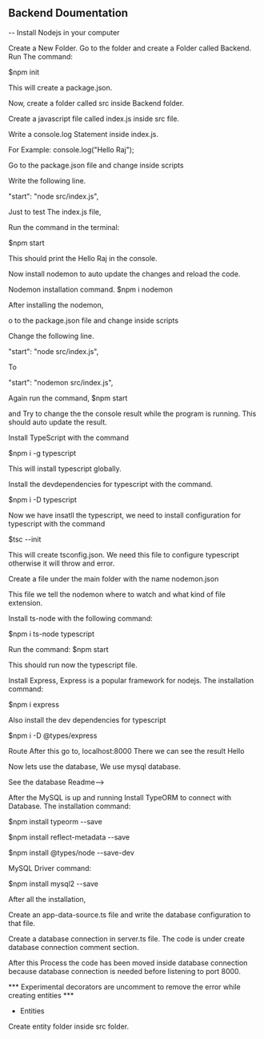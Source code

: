 ## Backend Doumentation

-- Install Nodejs in your computer

Create a New Folder.
Go to the folder and create a Folder called Backend.
Run The command:

$npm init

This will create a package.json.

Now, create a folder called src inside Backend folder.

Create a javascript file called index.js inside src file. 

Write a console.log Statement inside index.js.

For Example: console.log("Hello Raj");

Go to the package.json file and change inside scripts

Write the following line.

"start": "node src/index.js",

Just to test The index.js file,

Run the command in the terminal:

$npm start

This should print the Hello Raj in the console.

Now install nodemon to auto update the changes and reload the code.

Nodemon installation command.
$npm i nodemon

After installing the nodemon,

o to the package.json file and change inside scripts

Change the following line.

"start": "node src/index.js",

To

"start": "nodemon src/index.js",

Again run the command,
$npm start

and Try to change the the console result while the program is running.
This should auto update the result.

Install TypeScript with the command

$npm i -g typescript

This will install typescript globally.

Install the devdependencies for typescript with the command.

$npm i -D typescript

Now we have insatll the typescript, we need to install configuration for typescript with the command

$tsc --init

This will create tsconfig.json.
We need this file to configure typescript otherwise it will throw and error.

Create a file under the main folder with the name
nodemon.json

This file we tell the nodemon where to watch and what kind of file extension. 

Install ts-node with the following command:

$npm i ts-node typescript

Run the command:
$npm start

This should run now the typescript file.

Install Express, Express is a popular framework for nodejs.
The installation command:

$npm i express

Also install the dev dependencies for typescript

$npm i -D @types/express

Route
After this go to, 
localhost:8000
There we can see the result
Hello 

Now lets use the database, 
We use mysql database. 

See the database Readme-->


After the MySQL is up and running Install TypeORM to connect with Database.
The installation command:

$npm install typeorm --save

$npm install reflect-metadata --save

$npm install @types/node --save-dev

MySQL Driver command:

$npm install mysql2 --save

After all the installation,

Create an app-data-source.ts file and write the database configuration to that file.

Create a database connection in server.ts file.
The code is under create database connection comment section.

After this Process the code has been moved inside database connection because database connection is needed before listening to port 8000.

*** Experimental decorators are uncomment to remove the error while creating entities ***
- Entities

Create entity folder inside src folder.

















